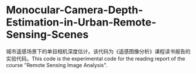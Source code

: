 # Monocular-Camera-Depth-Estimation-in-Urban-Remote-Sensing-Scenes
城市遥感场景下的单目相机深度估计。该代码为《遥感图像分析》课程读书报告的实验代码。This code is the experimental code for the reading report of the course "Remote Sensing Image Analysis".
